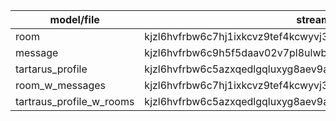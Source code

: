 | model/file               | stream id                                                       |
| ------------------------ | --------------------------------------------------------------- |
| room                     | kjzl6hvfrbw6c7hj1ixkcvz9tef4kcwyvj3m72vuydal3dhq39jcu48r5dhmybv |
| message                  | kjzl6hvfrbw6c9h5f5daav02v7pl8ulwbfnkkbq1yn2cv5yqusjclztq3xwfz5j |
| tartarus_profile         | kjzl6hvfrbw6c5azxqedlgqluxyg8aev9aktfem5li3kcwdkpff3pna35ithd3u |
| room_w_messages          | kjzl6hvfrbw6c7hj1ixkcvz9tef4kcwyvj3m72vuydal3dhq39jcu48r5dhmybv |
| tartraus_profile_w_rooms | kjzl6hvfrbw6c5azxqedlgqluxyg8aev9aktfem5li3kcwdkpff3pna35ithd3u |
